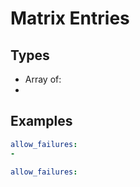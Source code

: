 # Matrix Entries



## Types

* Array of: 
* 



## Examples

```yaml
allow_failures:
-
```

```yaml
allow_failures:

```
